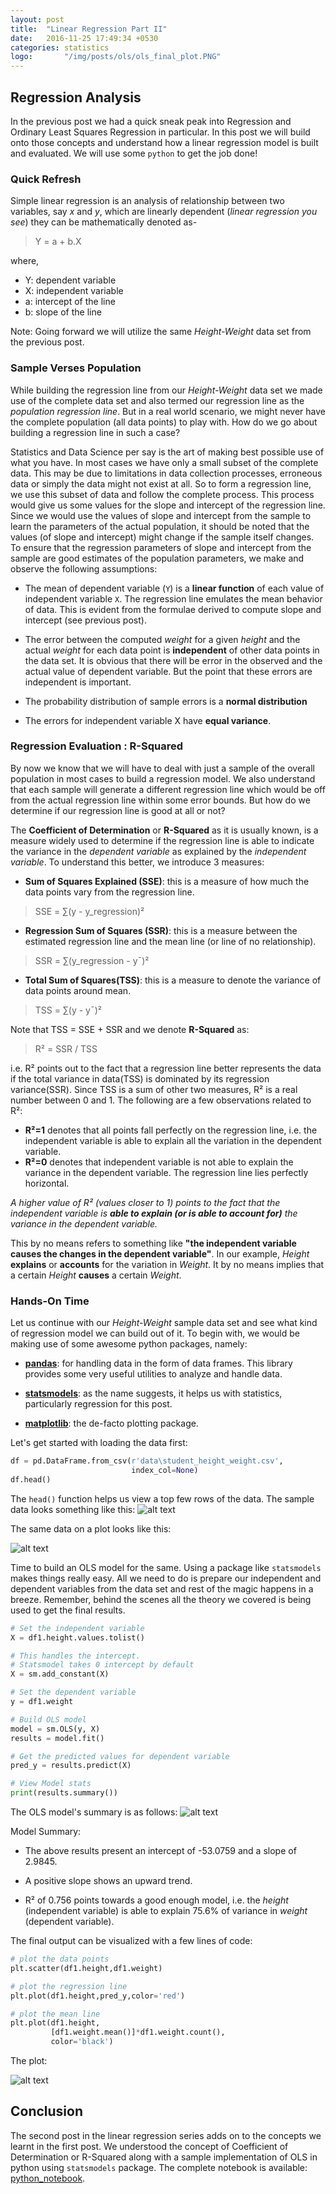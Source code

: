 ```yaml
---
layout: post
title:  "Linear Regression Part II"
date:   2016-11-25 17:49:34 +0530
categories: statistics
logo:       "/img/posts/ols/ols_final_plot.PNG"
---
```

## Regression Analysis
In the previous post we had a quick sneak peak into Regression and Ordinary Least Squares Regression in particular. In this post we will build onto those concepts and understand how a linear regression model is built and evaluated. We will use some ```python``` to get the job done!

### Quick Refresh
Simple linear regression is an analysis of relationship between two variables, say _x_ and _y_, which are linearly dependent (_linear regression you see_) they can be mathematically denoted as-

> Y = a + b.X

where,


 - Y: dependent variable
 - X: independent variable
 - a: intercept of the line
 - b: slope of the line

 Note: Going forward we will utilize the same _Height-Weight_ data set from the previous post.


### Sample Verses Population
While building the regression line from our _Height-Weight_ data set we made use of the complete data set and also termed our regression line as the _population regression line_. But in a real world scenario, we might never have the complete population (all data points) to play with. How do we go about building a regression line in such a case?

Statistics and Data Science per say is the art of making best possible use of what you have. In most cases we have only a small subset of the complete data. This may be due to limitations in data collection processes, erroneous data or simply the data might not exist at all. So to form a regression line, we use this subset of data and follow the complete process. This process would give us some values for the slope and intercept of the regression line. Since we would use the values of slope and intercept from the sample to learn the parameters of the actual population, it should be noted that the values (of slope and intercept) might change if the sample itself changes. To ensure that the regression parameters of slope and intercept from the sample are good estimates of the population parameters, we make and observe the following assumptions:


  - The mean of dependent variable (```Y```) is a **linear function** of each value of independent variable ```X```.
  The regression line emulates the mean behavior of data. This is evident from the formulae derived to compute slope and intercept (see previous post).

  - The error between the computed _weight_ for a given _height_ and the actual _weight_ for each data point is **independent** of other data points in the data set.
  It is obvious that there will be error in the observed and the actual value of dependent variable. But the point that these errors are independent is important.

  - The probability distribution of sample errors is a **normal distribution**

  - The errors for independent variable X have **equal variance**.

### Regression Evaluation : R-Squared
By now we know that we will have to deal with just a sample of the overall population in most cases to build a regression model. We also understand that each sample will generate a different regression line which would be off from the actual regression line within some error bounds. But how do we determine if our regression line is good at all or not?

The **Coefficient of Determination** or **R-Squared** as it is usually known, is a measure widely used to determine if the regression line is able to indicate the variance in the _dependent variable_ as explained by the _independent variable_. To understand this better, we introduce 3 measures:


  - **Sum of Squares Explained (SSE)**: this is a measure of how much the data points vary from the regression line.

  > SSE = ∑(y - y_regression)²

  - **Regression Sum of Squares (SSR)**: this is a measure between the estimated regression line and the mean line (or line of no relationship).

  > SSR = ∑(y_regression - y¯)²

  - **Total Sum of Squares(TSS)**: this is a measure to denote the variance of data points around mean.

  > TSS = ∑(y - y¯)²

Note that TSS =  SSE + SSR and we denote **R-Squared** as:

> R² = SSR / TSS

i.e. R² points out to the fact that a regression line better represents the data if the total variance in data(TSS) is dominated by its regression variance(SSR). Since TSS is a sum of other two measures, R² is a real number between 0 and 1. The following are a few observations related to R²:


  - **R²=1** denotes that all points fall perfectly on the regression line, i.e. the independent variable is able to explain all the variation in the dependent variable.
  - **R²=0**  denotes that independent variable is not able to explain the variance in the dependent variable. The regression line lies perfectly horizontal.

*A higher value of R² (values closer to 1) points to the fact that the independent variable is __able to explain (or is able to account for)__ the variance in the dependent variable.*

This by no means refers to something like **"the independent variable causes the changes in the dependent variable"**. In our example, _Height_ **explains** or **accounts** for the variation in _Weight_. It by no means implies that a certain _Height_ **causes** a certain _Weight_.

### Hands-On Time
Let us continue with our _Height-Weight_ sample data set and see what kind of regression model we can build out of it.
To begin with, we would be making use of some awesome python packages, namely:


  - **[pandas](http://pandas.pydata.org/)**: for handling data in the form of data frames. This library provides some very useful utilities to analyze and handle data.

  - **[statsmodels](http://www.statsmodels.org)**: as the name suggests, it helps us with statistics, particularly regression for this post.

  - **[matplotlib](http://matplotlib.org/)**: the de-facto plotting package.

Let's get started with loading the data first:


```python
df = pd.DataFrame.from_csv(r'data\student_height_weight.csv',
                           index_col=None)
df.head()
```  

The ```head()``` function helps us view a top few rows of the data. The sample data looks something like this:
![alt text][sample_data]

The same data on a plot looks like this:

![alt text][sample_scatter]

Time to build an OLS model for the same. Using a package like ```statsmodels``` makes things really easy. All we need to do is prepare our independent and dependent variables from the data set and rest of the magic happens in a breeze. Remember, behind the scenes all the theory we covered is being used to get the final results.

```python
# Set the independent variable
X = df1.height.values.tolist()

# This handles the intercept.
# Statsmodel takes 0 intercept by default
X = sm.add_constant(X)

# Set the dependent variable
y = df1.weight

# Build OLS model
model = sm.OLS(y, X)
results = model.fit()

# Get the predicted values for dependent variable
pred_y = results.predict(X)

# View Model stats
print(results.summary())
```

The OLS model's summary is as follows:
![alt text][sample_model_summary]

Model Summary:


  * The above results present an intercept of -53.0759 and a slope of 2.9845.

  * A positive slope shows an upward trend.

  * R² of 0.756 points towards a good enough model, i.e. the _height_ (independent variable) is able to explain 75.6% of variance in _weight_ (dependent variable).

The final output can be visualized with a few lines of code:

```python
# plot the data points
plt.scatter(df1.height,df1.weight)

# plot the regression line
plt.plot(df1.height,pred_y,color='red')

# plot the mean line
plt.plot(df1.height,
         [df1.weight.mean()]*df1.weight.count(),
         color='black')
```

The plot:

![alt text][ols_plot]

## Conclusion
The second post in the linear regression series adds on to the concepts we learnt in the first post. We understood the concept of Coefficient of Determination or R-Squared along with a sample implementation of OLS in python using ```statsmodels``` package.
The complete notebook is available: [python_notebook](https://github.com/raghavbali/python_notebooks/blob/master/ols/ols_notebook.ipynb).


[ols_plot]: {{site.baseurl}}/img/posts/ols/ols_final_plot.PNG "Summary of OLS model build for Height Vs Weight data set"
[sample_model_summary]: {{site.baseurl}}/img/posts/ols/ols_model_summary.PNG "Summary of OLS model build for Height Vs Weight data set"
[sample_data]: {{site.baseurl}}/img/posts/ols/ols_sample_data.PNG "Sample data from Height Vs Weight data set"
[sample_scatter]: {{site.baseurl}}/img/posts/ols/ols_sample_scatter.PNG "Sample Scatter plot of Height Vs Weight"
